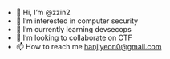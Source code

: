 - 👋 Hi, I’m @zzin2
- 👀 I’m interested in computer security
- 🌱 I’m currently learning devsecops
- 💞️ I’m looking to collaborate on CTF
- 📫 How to reach me hanjiyeon0@gmail.com

<!---
zzin2/zzin2 is a ✨ special ✨ repository because its `README.md` (this file) appears on your GitHub profile.
You can click the Preview link to take a look at your changes.
--->
